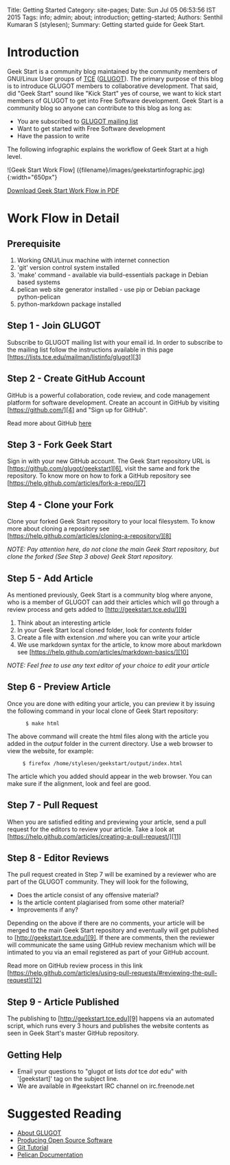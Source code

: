 Title: Getting Started
Category: site-pages;
Date: Sun Jul 05 06:53:56  IST 2015
Tags: info; admin; about; introduction; getting-started;
Authors: Senthil Kumaran S (stylesen);
Summary: Getting started guide for Geek Start.

Introduction
============
Geek Start is a community blog maintained by the community members of 
GNU/Linux User groups of [TCE][1] ([GLUGOT][2]). The primary purpose of this 
blog is to introduce GLUGOT members to collaborative development. That said,
did "Geek Start" sound like "Kick Start" yes of course, we want to kick start
members of GLUGOT to get into Free Software development. Geek Start is a
community blog so anyone can contribute to this blog as long as:

  + You are subscribed to [GLUGOT mailing list][3]
  + Want to get started with Free Software development
  + Have the passion to write

The following infographic explains the workflow of Geek Start at a high level.

![Geek Start Work Flow] ({filename}/images/geekstartinfographic.jpg){:width="650px"}

[Download Geek Start Work Flow in PDF]({filename}/pdfs/geekstartinfographic.pdf)

Work Flow in Detail
===================
Prerequisite
------------

 1. Working GNU/Linux machine with internet connection
 2. 'git' version control system installed
 3. 'make' command - available via build-essentials package in Debian based
    systems
 4. pelican web site generator installed - use pip or Debian package
    python-pelican
 5. python-markdown package installed

Step 1 - Join GLUGOT
--------------------
Subscribe to GLUGOT mailing list with your email id. In order to subscribe to
the mailing list follow the instructions available in this page [https://lists.tce.edu/mailman/listinfo/glugot][3]

Step 2 - Create GitHub Account
------------------------------
GitHub is a powerful collaboration, code review, and code management platform
for software development. Create an account in GitHub by visiting
[https://github.com/][4] and "Sign up for GitHub".

Read more about GitHub [here][5]

Step 3 - Fork Geek Start
------------------------
Sign in with your new GitHub account. The Geek Start repository URL is
[https://github.com/glugot/geekstart][6], visit the same and fork the
repository. To know more on how to fork a GitHub repository see
[https://help.github.com/articles/fork-a-repo/][7]

Step 4 - Clone your Fork
------------------------
Clone your forked Geek Start repository to your local filesystem. To know more
about cloning a repository see
[https://help.github.com/articles/cloning-a-repository/][8]

*NOTE: Pay attention here, do not clone the main Geek Start repository, but clone the forked (See Step 3 above) Geek Start repository.*

Step 5 - Add Article
--------------------
As mentioned previously, Geek Start is a community blog where anyone, who is a
member of GLUGOT can add their articles which will go through a review process
and gets added to [http://geekstart.tce.edu/][9]

 1. Think about an interesting article
 2. In your Geek Start local cloned folder, look for *contents* folder
 3. Create a file with extension *.md* where you can write your article
 4. We use markdown syntax for the article, to know more about markdown see 
    [https://help.github.com/articles/markdown-basics/][10]

*NOTE: Feel free to use any text editor of your choice to edit your article*

Step 6 - Preview Article
------------------------
Once you are done with editing your article, you can preview it by issuing the 
following command in your local clone of Geek Start repository:

          $ make html

The above command will create the html files along with the article you added 
in the *output* folder in the current directory. Use a web browser to view the 
website, for example:

         $ firefox /home/stylesen/geekstart/output/index.html

The article which you added should appear in the web browser. You can make 
sure if the alignment, look and feel are good.

Step 7 - Pull Request
---------------------
When you are satisfied editing and previewing your article, send a pull 
request for the editors to review your article. Take a look at 
[https://help.github.com/articles/creating-a-pull-request/][11]

Step 8 - Editor Reviews
-----------------------
The pull request created in Step 7 will be examined by a reviewer who are part 
of the GLUGOT community. They will look for the following,

 * Does the article consist of any offensive material?
 * Is the article content plagiarised from some other material?
 * Improvements if any?

Depending on the above if there are no comments, your article will be merged 
to the main Geek Start repository and eventually will get published to 
[http://geekstart.tce.edu/][9]. If there are comments, then the reviewer will 
communicate the same using GitHub review mechanism which will be intimated to 
you via an email registered as part of your GitHub account.

Read more on GitHub review process in this link [https://help.github.com/articles/using-pull-requests/#reviewing-the-pull-request][12]

Step 9 - Article Published
--------------------------
The publishing to [http://geekstart.tce.edu][9] happens via an automated 
script, which runs every 3 hours and publishes the website contents as seen in 
Geek Start's master GitHub repository.

Getting Help
------------
 * Email your questions to "glugot _at_ lists _dot_ tce _dot_ edu" with
   '[geekstart]' tag on the subject line.
 * We are available in #geekstart IRC channel on irc.freenode.net

Suggested Reading
=================
 * [About GLUGOT][2]
 * [Producing Open Source Software][13]
 * [Git Tutorial][14]
 * [Pelican Documentation][15]

[1]: http://www.tce.edu/
[2]: http://glugot.tce.edu/
[3]: https://lists.tce.edu/listinfo/glugot/
[4]: https://github.com/
[5]: https://github.com/about/
[6]: https://github.com/glugot/geekstart/
[7]: https://help.github.com/articles/fork-a-repo/
[8]: https://help.github.com/articles/cloning-a-repository/
[9]: http://geekstart.tce.edu/
[10]: https://help.github.com/articles/markdown-basics/
[11]: https://help.github.com/articles/creating-a-pull-request/
[12]: https://help.github.com/articles/using-pull-requests/#reviewing-the-pull-request
[13]: http://producingoss.com/
[14]: https://git-scm.com/docs/gittutorial/
[15]: http://docs.getpelican.com/en/3.6.0/
